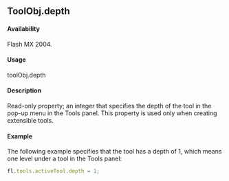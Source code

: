 ## ToolObj.depth

#### Availability

Flash MX 2004.

#### Usage

toolObj.depth

#### Description

Read-only property; an integer that specifies the depth of the tool in the pop-up menu in the Tools panel. This property is used only when creating extensible tools.

#### Example

The following example specifies that the tool has a depth of 1, which means one level under a tool in the Tools panel:

```javascript
fl.tools.activeTool.depth = 1;
```
